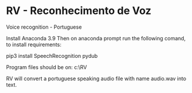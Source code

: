 # RV - Reconhecimento de Voz
Voice recognition - Portuguese


Install Anaconda 3.9
Then on anaconda prompt run the following comand, to install requirements:


pip3 install SpeechRecognition pydub



Program files should be on:
c:\RV


RV will convert a portuguese speaking audio file with name audio.wav into text.
